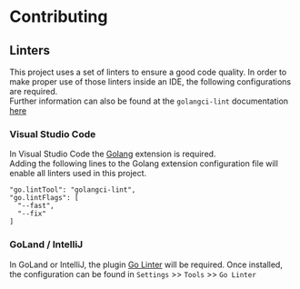 # Contributing

## Linters

This project uses a set of linters to ensure a good code quality.
In order to make proper use of those linters inside an IDE, the following configurations are required.<br>
Further information can also be found at the `golangci-lint` documentation [here](https://golangci-lint.run/usage/integrations/)

### Visual Studio Code

In Visual Studio Code the [Golang](https://marketplace.visualstudio.com/items?itemName=aldijav.golangwithdidi) extension is required.<br>
Adding the following lines to the Golang extension configuration file will enable all linters used in this project.

```
"go.lintTool": "golangci-lint",
"go.lintFlags": [
  "--fast",
  "--fix"
]
```

### GoLand / IntelliJ

In GoLand or IntelliJ, the plugin [Go Linter](https://plugins.jetbrains.com/plugin/12496-go-linter) will be required.
Once installed, the configuration can be found in `Settings` >> `Tools` >> `Go Linter` <br>
